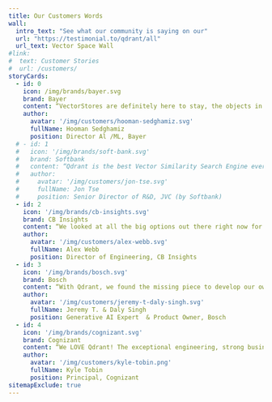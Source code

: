 ```yaml
---
title: Our Customers Words
wall:
  intro_text: "See what our community is saying on our"
  url: "https://testimonial.to/qdrant/all"
  url_text: Vector Space Wall
#link:
#  text: Customer Stories
#  url: /customers/
storyCards:
  - id: 0
    icon: /img/brands/bayer.svg
    brand: Bayer
    content: “VectorStores are definitely here to stay, the objects in the world around us from image, sound, video and text become easily universal and searchable thanks to the embedding models. I personally recommend Qdrant. We have been using it for a while and couldn't be happier.“
    author:
      avatar: '/img/customers/hooman-sedghamiz.svg'
      fullName: Hooman Sedghamiz
      position: Director Al /ML, Bayer
  # - id: 1
  #   icon: '/img/brands/soft-bank.svg'
  #   brand: Softbank
  #   content: “Qdrant is the best Vector Similarity Search Engine ever, as every other VSS broke during our high load and performance testing. If we find any issues, the Qdrant team fixes the fastest and improves on things beyond!”
  #   author:
  #     avatar: '/img/customers/jon-tse.svg'
  #     fullName: Jon Tse
  #     position: Senior Director of R&D, JVC (by Softbank)
  - id: 2
    icon: '/img/brands/cb-insights.svg'
    brand: CB Insights
    content: “We looked at all the big options out there right now for vector databases, with our focus on ease of use, performance, pricing, and communication. <b>Qdrant came out on top in each category...</b> ultimately, it wasn't much of a contest.”
    author:
      avatar: '/img/customers/alex-webb.svg'
      fullName: Alex Webb
      position: Director of Engineering, CB Insights
  - id: 3
    icon: '/img/brands/bosch.svg'
    brand: Bosch
    content: “With Qdrant, we found the missing piece to develop our own provider independent multimodal generative AI platform on enterprise scale.”
    author:
      avatar: '/img/customers/jeremy-t-daly-singh.svg'
      fullName: Jeremy T. & Daly Singh
      position: Generative AI Expert  & Product Owner, Bosch
  - id: 4
    icon: '/img/brands/cognizant.svg'
    brand: Cognizant
    content: “We LOVE Qdrant! The exceptional engineering, strong business value, and outstanding team behind the product drove our choice. Thank you for your great contribution to the technology community!”
    author:
      avatar: '/img/customers/kyle-tobin.png'
      fullName: Kyle Tobin
      position: Principal, Cognizant
sitemapExclude: true
---
```


